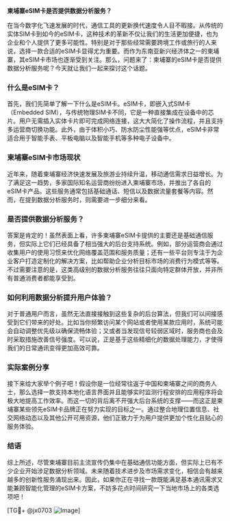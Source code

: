 **柬埔寨eSIM卡是否提供数据分析服务？**

在当今数字化飞速发展的时代，通信工具的更新换代速度令人目不暇接。从传统的实体SIM卡到如今的eSIM卡，这种技术的革新不仅让我们的生活更加便捷，也为企业和个人提供了更多可能性。特别是对于那些经常需要跨境工作或旅行的人来说，选择一款合适的eSIM卡显得尤为重要。而作为东南亚新兴经济体之一的柬埔寨，其eSIM卡市场也逐渐受到关注。那么，问题来了：柬埔寨的eSIM卡是否提供数据分析服务呢？今天就让我们一起来探讨这个话题。

### 什么是eSIM卡？

首先，我们先简单了解一下什么是eSIM卡。eSIM卡，即嵌入式SIM卡（Embedded SIM），与传统物理SIM卡不同，它是一种直接集成在设备中的芯片。用户无需插入实体卡片即可完成网络连接，这大大简化了操作流程，并且支持多运营商切换功能。此外，由于体积小巧、防水防尘性能强等优点，eSIM卡非常适合用于智能手表、平板电脑以及智能手机等多种电子设备中。

### 柬埔寨eSIM卡市场现状

近年来，随着柬埔寨经济快速发展及旅游业持续升温，移动通信需求日益增长。为了满足这一趋势，多家国际知名运营商纷纷进入柬埔寨市场，并推出了各自的eSIM卡产品。这些服务通常包括基础通话、短信以及数据流量套餐等内容。然而，在提到数据分析服务时，则需要进一步细分来看。

### 是否提供数据分析服务？

答案是肯定的！虽然表面上看，许多柬埔寨eSIM卡提供的主要还是基础通信服务，但实际上它们已经具备了相当强大的后台支持系统。例如，部分运营商会通过收集用户的使用习惯来优化网络覆盖范围和服务质量；还有一些平台则专注于为企业客户打造定制化的解决方案，比如帮助企业分析目标市场的消费行为模式等等。不过需要注意的是，这类高级别的数据分析服务往往只面向特定群体开放，并非所有普通消费者都能享受到。

### 如何利用数据分析提升用户体验？

对于普通用户而言，虽然无法直接接触到这些复杂的后台算法，但我们可以间接感受到它们带来的好处。比如当你频繁访问某个网站或者使用某款应用时，系统可能会自动调整优先级以确保流畅体验；又或者当发现信号较弱区域时，服务商也会及时采取措施改善信号强度。可以说，正是基于这些精细化的数据处理能力，才使得我们的日常通讯变得更加高效可靠。

### 实际案例分享

接下来给大家举个例子吧！假设你是一位经常往返于中国和柬埔寨之间的商务人士，那么选择一款支持本地化语言界面并且能够实时监测行程安排的应用程序将会极大地提高工作效率。而这一切的背后离不开强大后台系统的支撑——而这正是柬埔寨某些领先eSIM卡品牌正在努力实现的目标之一。通过整合地理位置信息、社交网络动态以及其他公开可用资源，他们正致力于为用户提供更加个性化且贴心的服务体验。

### 结语

综上所述，尽管柬埔寨目前主流宣传仍集中在基础通信功能方面，但实际上已有不少企业开始涉足数据分析领域。未来随着技术进步及市场需求变化，相信会有越来越多的创新性服务涌现出来。因此，如果你正在寻找一款既能满足基本通讯需求又能兼顾智能化管理的eSIM卡方案，不妨多花点时间研究一下当地市场上的各类选项吧！

[TG💪+ @jx0703 ![Image](https://github.com/user-attachments/assets/dbca1d08-cadb-493c-b0ec-ad6f7a83f270)]